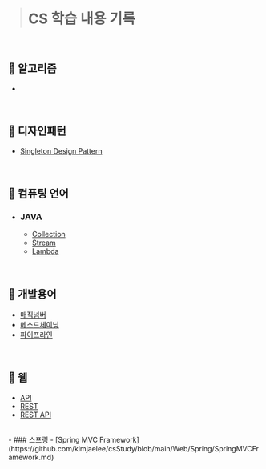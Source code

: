 > # **CS 학습 내용 기록**

<br>

## 📌 알고리즘
- 
<br>

## 📌 디자인패턴
- [Singleton Design Pattern](https://github.com/kimjaelee/csStudy/blob/main/Design%20Pattern/MVC%20%ED%8C%A8%ED%84%B4.md)
<br>

## 📌 컴퓨팅 언어 
- ### JAVA
  -  [Collection](https://github.com/kimjaelee/csStudy/blob/main/Language/Java/Collection.md)
  -  [Stream](https://github.com/kimjaelee/csStudy/blob/main/Language/Java/Stream.md)
  -  [Lambda](https://github.com/kimjaelee/csStudy/blob/main/Language/Java/Lambda.md)
<br>

## 📌 개발용어
- [매직넘버](https://github.com/kimjaelee/csStudy/blob/main/Development%20Terms/%EB%A7%A4%EC%A7%81%EB%84%98%EB%B2%84.md)
- [메소드체이닝](https://github.com/kimjaelee/csStudy/blob/main/Development%20Terms/%EB%A9%94%EC%86%8C%EB%93%9C%EC%B2%B4%EC%9D%B4%EB%8B%9D.md)
- [파이프라인](https://github.com/kimjaelee/csStudy/blob/main/Development%20Terms/%ED%8C%8C%EC%9D%B4%ED%94%84%EB%9D%BC%EC%9D%B8.md)

<br>

## 📌 웹 
- [API](https://github.com/kimjaelee/csStudy/blob/main/Web/API.md)
- [REST](https://github.com/kimjaelee/csStudy/blob/main/Web/REST.md)
- [REST API](https://github.com/kimjaelee/csStudy/blob/main/Web/REST%20API.md)
<br>
- ### 스프링
  - [Spring MVC Framework](https://github.com/kimjaelee/csStudy/blob/main/Web/Spring/SpringMVCFramework.md)
